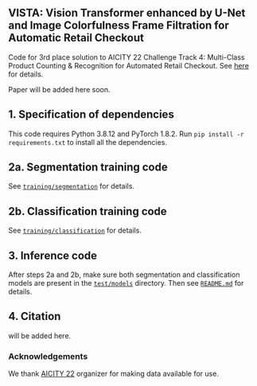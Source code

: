 ## VISTA: Vision Transformer enhanced by U-Net and Image Colorfulness Frame Filtration for Automatic Retail Checkout

Code for 3rd place solution to AICITY 22 Challenge Track 4: Multi-Class Product Counting & Recognition for Automated Retail Checkout. See [here](https://www.aicitychallenge.org/2022-data-and-evaluation/) for details.

Paper will be added here soon.

## 1. Specification of dependencies

This code requires Python 3.8.12 and PyTorch 1.8.2. Run `pip install -r requirements.txt` to install all the dependencies.

## 2a. Segmentation training code
See [`training/segmentation`](training/segmentation/README.md) for details.


## 2b. Classification training code
See [`training/classification`](training/classification/README.md) for details.


## 3. Inference code

After steps 2a and 2b, make sure both segmentation and classification models are present in the [`test/models`](test/models/) directory. Then see [`README.md`](test/README.md) for details.


## 4. Citation
will be added here.

### Acknowledgements

We thank [AICITY 22](https://www.aicitychallenge.org/) organizer for making data available for use.
